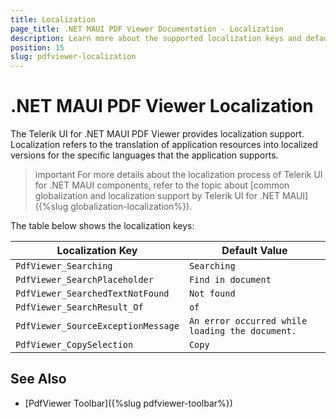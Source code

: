 ```yaml
---
title: Localization
page_title: .NET MAUI PDF Viewer Documentation - Localization
description: Learn more about the supported localization keys and default values provided by the Telerik UI for .NET MAUI Scheduler control.
position: 15
slug: pdfviewer-localization
---
```


# .NET MAUI PDF Viewer Localization

The Telerik UI for .NET MAUI PDF Viewer provides localization support. Localization refers to the translation of application resources into localized versions for the specific languages that the application supports.

>important For more details about the localization process of Telerik UI for .NET MAUI components, refer to the topic about [common globalization and localization support by Telerik UI for .NET MAUI]({%slug globalization-localization%}).

The table below shows the localization keys:

| Localization Key | Default Value |
| ----------------- | ------------- |
| `PdfViewer_Searching`  | `Searching` |
| `PdfViewer_SearchPlaceholder` | `Find in document` |
| `PdfViewer_SearchedTextNotFound`  | `Not found` |
| `PdfViewer_SearchResult_Of` | `of` |
| `PdfViewer_SourceExceptionMessage` | `An error occurred while loading the document.` |
| `PdfViewer_CopySelection` | `Copy` |

## See Also

- [PdfViewer Toolbar]({%slug pdfviewer-toolbar%})
